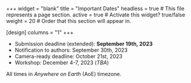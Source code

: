 +++
widget = "blank" 
title = "Important Dates"
headless = true  # This file represents a page section.
active = true  # Activate this widget? true/false
weight = 20  # Order that this section will appear in.

[design]
columns = "1"
+++


- Submission deadline (extended): **September 19th, 2023**
- Notification to authors: September 30th, 2023
- Camera-ready deadline: October 21st, 2023 
- Workshop: December 4-7, 2023 (*TBA*)

All times in *Anywhere on Earth* (AoE) timezone.


